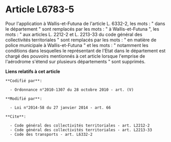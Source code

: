 # Article L6783-5

Pour l'application à Wallis-et-Futuna de l'article L. 6332-2, les mots : " dans le département " sont remplacés par les
mots : " à Wallis-et-Futuna ", les mots : " aux articles L. 2212-2 et L. 2213-33 du code général des collectivités
territoriales " sont remplacés par les mots : " en matière de police municipale à Wallis-et-Futuna " et les mots : "
notamment les conditions dans lesquelles le représentant de l'Etat dans le département est chargé des pouvoirs mentionnés à
cet article lorsque l'emprise de l'aérodrome s'étend sur plusieurs départements " sont supprimés.

**Liens relatifs à cet article**

	**Codifié par**:

	  - Ordonnance n°2010-1307 du 28 octobre 2010 - art. (V)

	**Modifié par**:

	  - Loi n°2014-58 du 27 janvier 2014 - art. 66

	**Cite**:

	  - Code général des collectivités territoriales - art. L2212-2
	  - Code général des collectivités territoriales - art. L2213-33
	  - Code des transports - art. L6332-2

